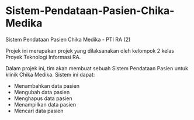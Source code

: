 # Sistem-Pendataan-Pasien-Chika-Medika
Sistem Pendataan Pasien Chika Medika - PTI RA (2)

Projek ini merupakan projek yang dilaksanakan oleh kelompok 2 kelas Proyek Teknologi Informasi RA.

Dalam projek ini, tim akan membuat sebuah Sistem Pendataan Pasien untuk klinik Chika Medika.
Sistem ini dapat:
- Menambahkan data pasien
- Mengubah data pasien
- Menghapus data pasien
- Menampilkan data pasien
- Mencari data pasien
